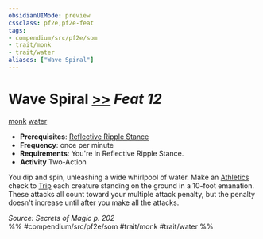 ```yaml
---
obsidianUIMode: preview
cssclass: pf2e,pf2e-feat
tags:
- compendium/src/pf2e/som
- trait/monk
- trait/water
aliases: ["Wave Spiral"]
---
```

# Wave Spiral  [>>](../../rules/core-rulebook/chapter-9-playing-the-game.md#Actions "Two-Action") *Feat 12*  
[monk](../../rules/traits/monk.md)  [water](../../rules/traits/water.md)  

- **Prerequisites**: [Reflective Ripple Stance](reflective-ripple-stance-som.md)
- **Frequency**: once per minute
- **Requirements**: You're in Reflective Ripple Stance.
- **Activity** Two-Action

You dip and spin, unleashing a wide whirlpool of water. Make an [Athletics](../skills.md#Athletics) check to [Trip](../../rules/actions/trip.md) each creature standing on the ground in a 10-foot emanation. These attacks all count toward your multiple attack penalty, but the penalty doesn't increase until after you make all the attacks.

*Source: Secrets of Magic p. 202*  
%% #compendium/src/pf2e/som #trait/monk #trait/water %%